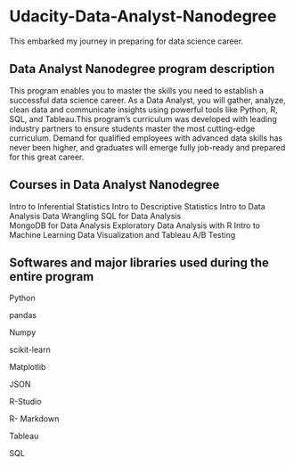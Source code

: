# Udacity-Data-Analyst-Nanodegree

This embarked my journey in preparing for data science career.

## Data Analyst Nanodegree program description

This program enables you to master the skills you need to establish a successful data science career. As a Data Analyst, you will gather, analyze, clean data and communicate insights using powerful tools like Python, R, SQL, and Tableau.This program’s curriculum was developed with leading industry partners to ensure students master the most cutting-edge curriculum. Demand for qualified employees with advanced data skills has never been higher, and graduates will emerge fully job-ready and prepared for this great career.

## Courses in Data Analyst Nanodegree

Intro to Inferential Statistics
Intro to Descriptive Statistics
Intro to Data Analysis
Data Wrangling
SQL for Data Analysis	
MongoDB for Data Analysis
Exploratory Data Analysis with R
Intro to Machine Learning
Data Visualization and Tableau
A/B Testing

## Softwares and major libraries used during the entire program

Python

pandas

Numpy

scikit-learn

Matplotlib

JSON

R-Studio

R- Markdown

Tableau

SQL

